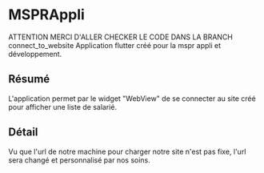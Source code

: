 # MSPRAppli
ATTENTION MERCI D'ALLER CHECKER LE CODE DANS LA BRANCH connect_to_website
Application flutter créé pour la mspr appli et développement.

## Résumé
L'application permet par le widget "WebView" de se connecter au site créé pour afficher une liste de salarié.

## Détail
Vu que l'url de notre machine pour charger notre site n'est pas fixe, l'url sera changé et personnalisé par nos soins.

